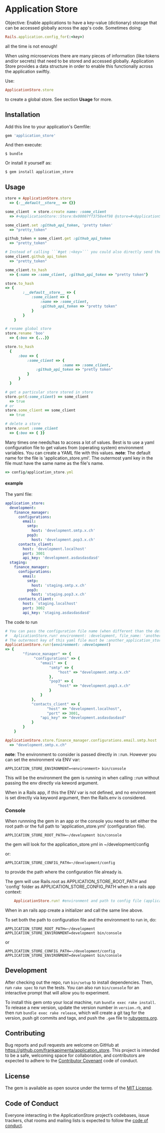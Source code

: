 # Application Store

Objective: Enable applications to have a key-value (dictionary) storage that can be accessed globally across the app's code.
Sometimes doing:
```ruby
Rails.application.config_for(:<key>)
```
all the time is not enough!

When using microservices there are many pieces of information (like tokens and/or secrets) that need to be stored and accessed globally.
Application Store provides a data structure in order to enable this functionally across the application swiftly.


Use:

```ruby
ApplicationStore.store
```
to create a global store. See section **Usage** for more.

## Installation

Add this line to your application's Gemfile:

```ruby
gem 'application_store'
```

And then execute:

    $ bundle

Or install it yourself as:

    $ gem install application_store

## Usage

```ruby
store = ApplicationStore.store
  => {:__default__store__ => {}}

some_client  = store.create name: :some_client
  => #<ApplicationStore::Store:0x00007ff3758e4f98 @store=#<ApplicationStore::HashStore:0x00007ff3758e4f48 @store={:name=>:some_client}, @parent=nil>, @parent=#<ApplicationStore::HashStore:0x00007ff374b3ded0 @store={:some_client=>#<ApplicationStore::Store:0x00007ff3758e4f98 ...>}, @parent=nil>>

some_client.set :github_api_token, 'pretty token'
  => "pretty_token"

github_token = some_client.get :github_api_token
  => "pretty_token"

# Instead of calling ```#get :<key>``` you could also directly send the message to the receiver:
some_client.github_api_token
  => "pretty_token"

some_client.to_hash
  => {:name => :some_client, :github_api_token => "pretty token"}

store.to_hash
=> {
        :__default__store__ => {
            :some_client => {
                :name => :some_client,
                :github_api_token => "pretty token"
            }
        }
    }

# rename global store
store.rename 'boo'
  => {:boo => {...}}

store.to_hash
  {
      :boo => {
          :some_client => {
                          :name => :some_client,
              :github_api_token => "pretty token"
          }
      }
  }

# get a particular store stored in store
store.get(:some_client) == some_client
  => true
# or
store.some_client == some_client
  => true

# delete a store
store.unset :some_client
  => {:boo => { }}

```
Many times one needs/has to access a lot of values. Best is to use a yaml configuration file to get values from (operating system) environment variables.
You can create a YAML file with this values.
**note**: The default name for the file is 'application_store.yml'. The outermost yaml key in the file must have the same name as the file's name.

```ruby
=> config/application_store.yml
```

#### example
The yaml file:
```yml
application_store:
  development:
    finance_manager:
      configurations:
        email:
          smtp:
            host: 'development.smtp.x.ch'
          pop3:
            host: 'development.pop3.x.ch'
      contacts_client:
        host: 'development.localhost'
        port: 3001
        api_key: 'development.asdasdasdasd'
  staging:
    finance_manager:
      configurations:
        email:
          smtp:
            host: 'staging.smtp.x.ch'
          pop3:
            host: 'staging.pop3.x.ch'
      contacts_client:
        host: 'staging.localhost'
        port: 3002
        api_key: 'staging.asdasdasdasd'
````
The code to run

```ruby
# You can pass the configuration file name (when different than the default name) via keyword argument :filename
#   AplicationStore.run! environment: :development, file_name: 'another_application_store.yml'
# The outermost key of this yaml file must be :another_application_store
ApplicationStore.run!(environment: :development)
=> {
        "finance_manager" => {
             "configurations" => {
                "email" => {
                    "smtp" => {
                        "host" => "development.smtp.x.ch"
                    },
                    "pop3" => {
                        "host" => "development.pop3.x.ch"
                    }
                }
            },
            "contacts_client" => {
                   "host" => "development.localhost",
                   "port" => 3001,
                "api_key" => "development.asdasdasdasd"
            }
        }
    }

ApplicationStore.store.finance_manager.configurations.email.smtp.host
  => "development.smtp.x.ch"
```

**note**: The environment to consider is passed directly in ::run. However you can set the environment via ENV var:

````
APPLICATION_STORE_ENVIRONMENT=<environment> bin/console
````

This will be the environment the gem is running in when calling ::run without passing the env directly via keword argument.

When in a Rails app, if this the ENV var is not defined, and no environment is set directly via keyword argument, then the Rails.env is considered.

### Console

When runnning the gem in an app or the console you need to set either the root path or the full path to 'application_store.yml' (configuration file).

```
APPLICATION_STORE_ROOT_PATH=~/development bin/console
```
the gem will look for the application_store.yml in ~/development/config

or:
```
APPLICATION_STORE_CONFIG_PATH=~/development/config
```
to provide the path where the configuration file already is.

The gem will use Rails.root as APPLICATION_STORE_ROOT_PATH and 'config' folder as APPLICATION_STORE_CONFIG_PATH when in a rails app context:

```ruby
    ApplicationStore.run! #environment and path to config file (application_store.yml) comes from ENV vars
```

When in an rails app create a initializer and call the same line above.

To set both the path to configuration file and the environment to run in, do:

```
APPLICATION_STORE_ROOT_PATH=~/development APPLICATION_STORE_ENVIRONMENT=development bin/console
```
or
```
APPLICATION_STORE_CONFIG_PATH=~/development/config APPLICATION_STORE_ENVIRONMENT=development bin/console
```
## Development

After checking out the repo, run `bin/setup` to install dependencies. Then, run `rake spec` to run the tests. You can also run `bin/console` for an interactive prompt that will allow you to experiment.

To install this gem onto your local machine, run `bundle exec rake install`. To release a new version, update the version number in `version.rb`, and then run `bundle exec rake release`, which will create a git tag for the version, push git commits and tags, and push the `.gem` file to [rubygems.org](https://rubygems.org).

## Contributing

Bug reports and pull requests are welcome on GitHub at https://github.com/frankapimenta/application_store. This project is intended to be a safe, welcoming space for collaboration, and contributors are expected to adhere to the [Contributor Covenant](http://contributor-covenant.org) code of conduct.

## License

The gem is available as open source under the terms of the [MIT License](https://opensource.org/licenses/MIT).

## Code of Conduct

Everyone interacting in the ApplicationStore project’s codebases, issue trackers, chat rooms and mailing lists is expected to follow the [code of conduct](https://github.com/frankapimenta/application_store/blob/master/CODE_OF_CONDUCT.md).
